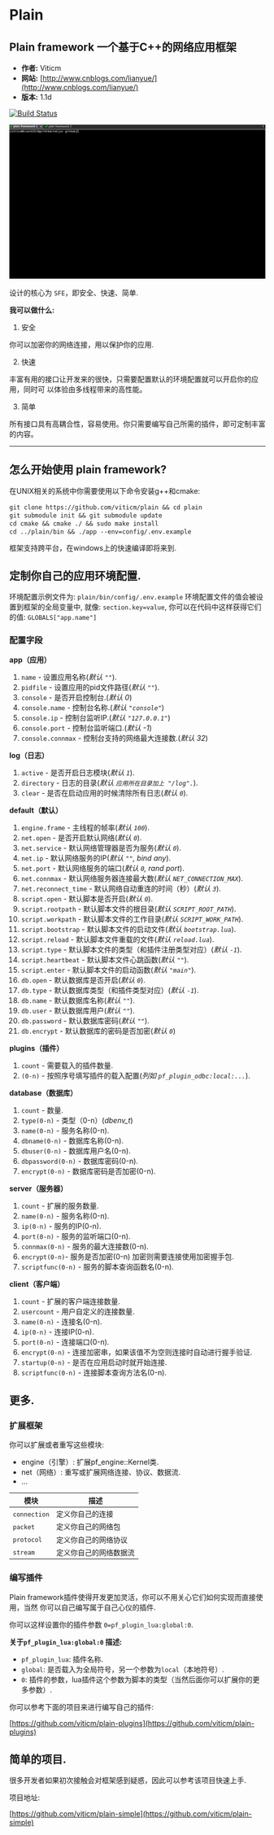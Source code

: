 # Plain #

## Plain framework 一个基于C++的网络应用框架 ##

- **作者:** Viticm
- **网站:** [http://www.cnblogs.com/lianyue/](http://www.cnblogs.com/lianyue/)
- **版本:** 1.1d

[![Build Status](https://travis-ci.org/viticm/plain.svg)](https://travis-ci.org/viticm/plain)

![img](https://github.com/viticm/plain-simple/blob/master/docs/pf-simple.gif)

设计的核心为 `SFE`，即安全、快速、简单.

**我可以做什么:**

1. 安全

你可以加密你的网络连接，用以保护你的应用.

2. 快速

丰富有用的接口让开发来的很快，只需要配置默认的环境配置就可以开启你的应用，同时可
以体验由多线程带来的高性能。

3. 简单

所有接口具有高耦合性，容易使用。你只需要编写自己所需的插件，即可定制丰富的内容。

----------

## 怎么开始使用 plain framework? ##

在UNIX相关的系统中你需要使用以下命令安装g++和cmake:

```shell
git clone https://github.com/viticm/plain && cd plain
git submodule init && git submodule update
cd cmake && cmake ./ && sudo make install
cd ../plain/bin && ./app --env=config/.env.example
```

框架支持跨平台，在windows上的快速编译即将来到.


## 定制你自己的应用环境配置. ##

环境配置示例文件为: ``plain/bin/config/.env.example``
环境配置文件的值会被设置到框架的全局变量中, 就像: `section.key=value`, 
你可以在代码中这样获得它们的值: `GLOBALS["app.name"]`

### 配置字段 ###

**app（应用）** 

1. `name` - 设置应用名称(*默认 `""`*).
2. `pidfile` - 设置应用的pid文件路径(*默认 `""`*).
3. `console` - 是否开启控制台.(*默认 0*)
4. `console.name` - 控制台名称.(*默认 `"console"`*)
5. `console.ip` - 控制台监听IP.(*默认 `"127.0.0.1"`*)
6. `console.port` - 控制台监听端口.(*默认 -1*)
7. `console.connmax` - 控制台支持的网络最大连接数.(*默认 32*)


**log（日志）**

1. `active` - 是否开启日志模块(*默认 `1`*).
2. `directory` - 日志的目录(*默认 `应用所在目录加上 "/log".`*).
3. `clear` - 是否在启动应用的时候清除所有日志(*默认 `0`*).

**default（默认）**

1. `engine.frame` - 主线程的帧率(*默认 `100`*).
2. `net.open` - 是否开启默认网络(*默认 `0`*).
3. `net.service` - 默认网络管理器是否为服务(*默认 `0`*).
4. `net.ip` - 默认网络服务的IP(*默认 `""`, bind any*).
5. `net.port` - 默认网络服务的端口(*默认 `0`, rand port*).
6. `net.connmax` - 默认网络服务器连接最大数(*默认 `NET_CONNECTION_MAX`*).
7. `net.reconnect_time` - 默认网络自动重连的时间（秒）(*默认 `3`*).
8. `script.open` - 默认脚本是否开启(*默认 `0`*).
9. `script.rootpath` - 默认脚本文件的根目录(*默认 `SCRIPT_ROOT_PATH`*).
10. `script.workpath` - 默认脚本文件的工作目录(*默认 `SCRIPT_WORK_PATH`*).
11. `script.bootstrap` - 默认脚本文件的启动文件(*默认 `bootstrap.lua`*).
12. `script.reload` - 默认脚本文件重载的文件(*默认 `reload.lua`*).
13. `script.type` - 默认脚本文件的类型（和插件注册类型对应）(*默认 `-1`*).
14. `script.heartbeat` - 默认脚本文件心跳函数(*默认 `""`*).
15. `script.enter` - 默认脚本文件的启动函数(*默认 `"main"`*).
16. `db.open` - 默认数据库是否开启(*默认 `0`*).
17. `db.type` - 默认数据库类型（和插件类型对应）(*默认 `-1`*).
18. `db.name` - 默认数据库名称(*默认 `""`*).
19. `db.user` - 默认数据库用户(*默认 `""`*).
20. `db.password` - 默认数据库密码(*默认 `""`*).
21. `db.encrypt` - 默认数据库的密码是否加密(*默认 `0`*)

**plugins（插件）**

1. `count` - 需要载入的插件数量.
2. `(0-n)` - 按照序号填写插件的载入配置(*列如 `pf_plugin_odbc:local:...`*).

**database（数据库）**

1. `count` - 数量.
2. `type(0-n)` - 类型（0-n）(*dbenv_t*)
3. `name(0-n)` - 服务名称(0-n).
4. `dbname(0-n)` - 数据库名称(0-n).
5. `dbuser(0-n)` - 数据库用户名(0-n).
6. `dbpassword(0-n)` - 数据库密码(0-n).
7. `encrypt(0-n)` - 数据库密码是否加密(0-n).

**server（服务器）**

1. `count` - 扩展的服务数量.
2. `name(0-n)` - 服务名称(0-n).
3. `ip(0-n)` - 服务的IP(0-n).
4. `port(0-n)` - 服务的监听端口(0-n).
5. `connmax(0-n)` - 服务的最大连接数(0-n).
6. `encrypt(0-n)`- 服务是否加密(0-n) 加密则需要连接使用加密握手包.
7. `scriptfunc(0-n)` - 服务的脚本查询函数名(0-n).

**client（客户端）**

1. `count` - 扩展的客户端连接数量.
2. `usercount` - 用户自定义的连接数量.
3. `name(0-n)` - 连接名(0-n).
4. `ip(0-n)` - 连接IP(0-n).
5. `port(0-n)` - 连接端口(0-n).
6. `encrypt(0-n)` - 连接加密串，如果该值不为空则连接时自动进行握手验证.
7. `startup(0-n)` - 是否在应用启动时就开始连接.
8. `scriptfunc(0-n)` - 连接脚本查询方法名(0-n).

## 更多. ##

### 扩展框架 ###

你可以扩展或者重写这些模块:

- engine（引擎）: 扩展pf_engine::Kernel类.
- net（网络）: 重写或扩展网络连接、协议、数据流.
- ...

| 模块                    | 描述                                          |
| ----------------------- | -----------------------------------           |
| `connection`            | 定义你自己的连接                              |
| `packet`                | 定义你自己的网络包                            |
| `protocol`              | 定义你自己的网络协议                          |
| `stream`                | 定义你自己的网络数据流                        |

### 编写插件 ###

Plain framework插件使得开发更加灵活，你可以不用关心它们如何实现而直接使用，当然
你可以自己编写属于自己心仪的插件.

你可以这样设置你的插件参数 `0=pf_plugin_lua:global:0`.

**关于`pf_plugin_lua:global:0` 描述:**

- `pf_plugin_lua`: 插件名称.
- `global`: 是否载入为全局符号，另一个参数为`local`（本地符号）.
- `0`: 插件的参数，lua插件这个参数为脚本的类型（当然后面你可以扩展你的更多参数）.

你可以参考下面的项目来进行编写自己的插件:

[https://github.com/viticm/plain-plugins](https://github.com/viticm/plain-plugins)


## 简单的项目. ##

很多开发者如果初次接触会对框架感到疑惑，因此可以参考该项目快速上手.

项目地址:

[https://github.com/viticm/plain-simple](https://github.com/viticm/plain-simple)
